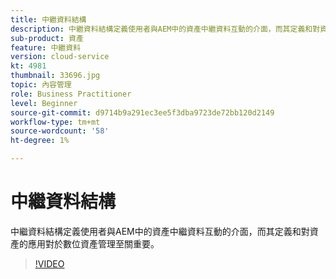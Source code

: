 ```yaml
---
title: 中繼資料結構
description: 中繼資料結構定義使用者與AEM中的資產中繼資料互動的介面，而其定義和對資產的應用對於數位資產管理至關重要。
sub-product: 資產
feature: 中繼資料
version: cloud-service
kt: 4981
thumbnail: 33696.jpg
topic: 內容管理
role: Business Practitioner
level: Beginner
source-git-commit: d9714b9a291ec3ee5f3dba9723de72bb120d2149
workflow-type: tm+mt
source-wordcount: '58'
ht-degree: 1%

---
```



# 中繼資料結構

中繼資料結構定義使用者與AEM中的資產中繼資料互動的介面，而其定義和對資產的應用對於數位資產管理至關重要。

>[!VIDEO](https://video.tv.adobe.com/v/33696/?quality=12&learn=on&hidetitle=true)
